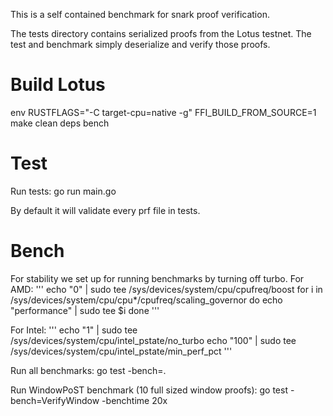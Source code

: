 This is a self contained benchmark for snark proof verification.

The tests directory contains serialized proofs from the Lotus testnet. The test and benchmark simply deserialize and verify those proofs. 

# Build Lotus

env RUSTFLAGS="-C target-cpu=native -g" FFI_BUILD_FROM_SOURCE=1 make clean deps bench

# Test

Run tests:
go run main.go

By default it will validate every prf file in tests. 

# Bench

For stability we set up for running benchmarks by turning off turbo. For AMD:
'''
echo "0" | sudo tee /sys/devices/system/cpu/cpufreq/boost
for i in /sys/devices/system/cpu/cpu*/cpufreq/scaling_governor
do
  echo "performance" | sudo tee $i
done
'''

For Intel:
'''
echo "1" | sudo tee /sys/devices/system/cpu/intel_pstate/no_turbo
echo "100" | sudo tee /sys/devices/system/cpu/intel_pstate/min_perf_pct
'''

Run all benchmarks:
go test -bench=.

Run WindowPoST benchmark (10 full sized window proofs):
go test -bench=VerifyWindow -benchtime 20x

